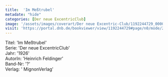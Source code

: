 ```yaml
---
title:  'Im Meßtrubel'
metadate: "hide"
categories: [Der neue ExcentricClub]
image: '/assets/images/coverart/Der neue Excentric-Club/1192244729_00000010.jpg'
visit: 'https://portal.dnb.de/bookviewer/view/1192244729#page/n0/mode/2up'
---
```

Titel: 'Im Meßtrubel' <br>
Serie: 'Der neue ExcentricClub' <br>
Jahr: '1926' <br>
AutorIn: 'Heinrich Feldinger' <br>
Band-Nr: '?' <br>
Verlag: ' MignonVerlag'